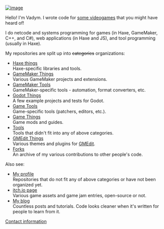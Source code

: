 [![image](https://user-images.githubusercontent.com/731492/96005060-c1fbc600-0e44-11eb-80cd-f0aa4af84d60.png)](https://yal.cc/works)

Hello! I'm Vadym. I wrote code for [some videogames](https://yal.cc/works) that you might have heard of!

I do netcode and systems programming for games (in Haxe, GameMaker, C++, and C#), web applications (in Haxe and JS), and tool programming (usually in Haxe).

My repositories are split up into ~~categories~~ organizations:

- [Haxe things](https://github.com/YAL-Haxe)  
  Haxe-specific libraries and tools.
- [GameMaker Things](https://github.com/YAL-GameMaker)  
  Various GameMaker projects and extensions.
- [GameMaker Tools](https://github.com/YAL-GameMaker-Tools)  
  GameMaker-specific tools - automation, format converters, etc.
- [Godot Things](https://github.com/YAL-Godot)  
  A few example projects and tests for Godot.
- [Game Tools](https://github.com/YAL-Game-Tools)  
  Game-specific tools (patchers, editors, etc.).
- [Game Things](https://github.com/YAL-Game-Things)  
  Game mods and guides.
- [Tools](https://github.com/YAL-Tools)  
  Tools that didn't fit into any of above categories.
- [GMEdit Things](https://github.com/YAL-GMEdit)  
  Various themes and plugins for [GMEdit](https://github.com/YellowAfterlife/GMEdit/).
- [Forks](https://github.com/YAL-Forks)  
  An archive of my various contributions to other people's code.

Also see:

- [My profile](https://github.com/YellowAfterlife?tab=repositories)  
  Repositories that do not fit any of above categories or have not been organized yet.
- [itch.io page](https://yellowafterlife.itch.io/)  
  Various game assets and game jam entries, open-source or not.
- [My blog](https://yal.cc)  
  Countless posts and tutorials. Code looks cleaner when it's written for people to learn from it.

[Contact information](https://yal.cc/about/)
